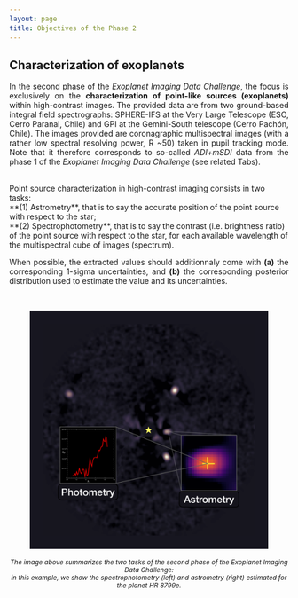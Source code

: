```yaml
---
layout: page
title: Objectives of the Phase 2
---
```



## Characterization of exoplanets
<p style='text-align: justify;'>In the second phase of the <em>Exoplanet Imaging Data Challenge</em>, the focus is exclusively on the <strong>characterization of point-like sources (exoplanets)</strong> within high-contrast images. The provided data are from two ground-based integral field spectrographs: SPHERE-IFS at the Very Large Telescope (ESO, Cerro Paranal, Chile) and GPI at the Gemini-South telescope (Cerro Pachón, Chile). 
The images provided are coronagraphic multispectral images (with a rather low spectral resolving power, R ~50) taken in pupil tracking mode. 
Note that it therefore corresponds to so-called <em>ADI+mSDI</em> data from the phase 1 of the <em>Exoplanet Imaging Data Challenge</em> (see related Tabs).</p>

<br>
Point source characterization in high-contrast imaging consists in two tasks: <br>
**(1) Astrometry**, that is to say the accurate position of the point source with respect to the star;<br>
**(2) Spectrophotometry**, that is to say the contrast (i.e. brightness ratio) of the point source with respect to the star, for each available wavelength of the multispectral cube of images (spectrum).

<p style='text-align: justify;'> When possible, the extracted values should additionnaly come with <strong>(a)</strong> the corresponding 1-sigma uncertainties, and <strong>(b)</strong> the corresponding posterior distribution used to estimate the value and its uncertainties.</p>

<br>

<p align="center">
<img src="/img/Logo_EIDC2.png" alt="EIDC_Phase2" width="430" height="auto%">
</p>
<small><center><i>The image above summarizes the two tasks of the second phase of the <em>Exoplanet Imaging Data Challenge</em>: <br> in this example, we show the spectrophotometry (left) and astrometry (right) estimated for the planet HR 8799e.</i></center></small>
